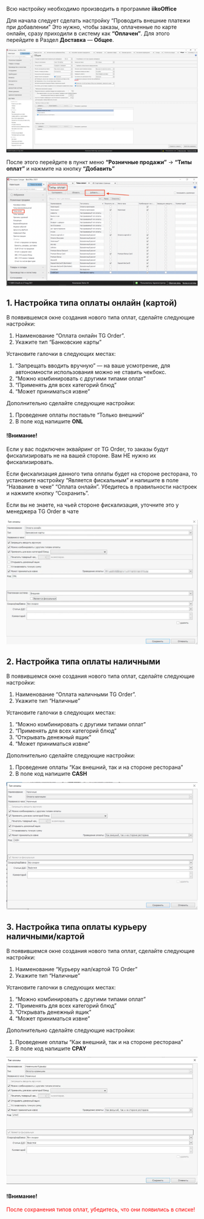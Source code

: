 Всю настройку необходимо производить в программе **iikoOffice**

Для начала следует сделать настройку “Проводить внешние платежи при добавлении” Это нужно, чтобы заказы, оплаченные по карте онлайн, сразу приходили в систему как **“Оплачен”**. Для этого перейдите в Раздел **Доставка** — **Общее**.

![paytype2](files/paytype2.webp)

После этого перейдите в пункт меню 
**“Розничные продажи”** -> **“Типы оплат”** и нажмите на кнопку **“Добавить”**

![paytype1](files/paytype1.png)

## 1. Настройка типа оплаты онлайн (картой)

В появившемся окне создания нового типа оплат, сделайте следующие настройки: 
1. Наименование “Оплата онлайн TG Order”. 
2. Укажите тип “Банковские карты”

Установите галочки в следующих местах: 
1. “Запрещать вводить вручную” — на ваше усмотрение, для автономности использования можно не ставить чекбокс. 
2. “Можно комбинировать с другими типами оплат” 
3. “Применять для всех категорий блюд” 
4. “Может приниматься извне”

Дополнительно сделайте следующие настройки:
1. Проведение оплаты поставьте “Только внешний”
2. В поле код напишите **ONL**

#### !Внимание! 

Если у вас подключен эквайринг от TG Order, то заказы будут фискализировать не на вашей стороне. Вам НЕ нужно их фискализировать. 

Если фискализация данного типа оплаты будет на стороне ресторана, то установите настройку “Является фискальным” и напишите в поле “Название в чеке” “Оплата онлайн”. Убедитесь в правильности настроек и нажмите кнопку “Сохранить”. 

Если вы не знаете, на чьей стороне фискализация, уточните это у менеджера TG Order в чате

![paytype3](files/paytype3.webp)

## 2. Настройка типа оплаты наличными

В появившемся окне создания нового типа оплат, сделайте следующие настройки:
1. Наименование “Оплата наличными TG Order”. 
2. Укажите тип “Наличные”

Установите галочки в следующих местах: 
1. “Можно комбинировать с другими типами оплат” 
2. “Применять для всех категорий блюд” 
3. ”Открывать денежный ящик” 
4. “Может приниматься извне”

Дополнительно сделайте следующие настройки:
1. Проведение оплаты “Как внешний, так и на стороне ресторана”
2. В поле код напишите **CASH**

![paytype4](files/paytype4.png)

## 3. Настройка типа оплаты курьеру наличными/картой

В появившемся окне создания нового типа оплат, сделайте следующие настройки:
1. Наименование “Курьеру нал/картой TG Order” 
2. Укажите тип “Наличные”

Установите галочки в следующих местах: 
1. “Можно комбинировать с другими типами оплат” 
2. “Применять для всех категорий блюд” 
3. ”Открывать денежный ящик” 
4. “Может приниматься извне”

Дополнительно сделайте следующие настройки:
1. Проведение оплаты “Как внешний, так и на стороне ресторана”
2. В поле код напишите **CPAY**

![paytype5](files/paytype5.webp)


#### !Внимание! 
<span style="color:rgb(255, 0, 0)">После сохранения типов оплат, убедитесь, что они появились в списке!
</span> 